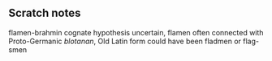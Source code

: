 
## Scratch notes
flamen-brahmin cognate hypothesis uncertain, flamen often connected with Proto-Germanic *blotanan*, Old Latin form could have been fladmen or flag-smen
